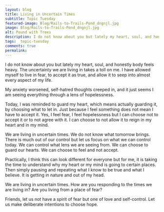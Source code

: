 ```yaml
---
layout: blog
title: Living in Uncertain Times
subtitle: Topic Tuesday
featured-image: Blog/Rails-to-Trails-Pond_dngnjl.jpg
image: Blog/Rails-to-Trails-Pond_dngnjl.jpg
alt: Pound with Trees
description: I do not know about you but lately my heart, soul, and honestly body feels heavy. The uncertainty we are living in takes a toll on me. I have allowed myself to live in fear, to accept it as true, and allow it to seep into almost every aspect of my life. specific skin.
tags:  topic-tuesday
comments: true
permalink:
---
```

I do not know about you but lately my heart, soul, and honestly body feels heavy. The uncertainty we are living in takes a toll on me. I have allowed myself to live in fear, to accept it as true, and allow it to seep into almost every aspect of my life.

My anxiety worsened, self-hatred thoughts creeped in, and it just seems I am seeing everything through a lens of hopelessness.

Today, I was reminded to guard my heart, which means actually guarding it, by choosing what to let in. Just because I feel something does not mean I have to accept it. Yes, I feel fear, I feel hopelessness but I can choose not to accept it or to not agree with it. I can choose to not allow it to reign in my heart and in my mind.

We are living in uncertain times. We do not know what tomorrow brings. There is much out of our control but let us focus on what we can control today. We can control what lens we are seeing from. We can choose to guard our hearts. We can choose to feel and not accept.

Practically, I think this can look different for everyone but for me, it is taking the time to understand why my heart or my mind is going to certain places. Then simply pausing and repeating what I know to be true and what I believe. It is getting in nature and out of my head.

We are living in uncertain times. How are you responding to the times we are living in? Are you living from a place of fear?

Friends, let us not have a spirit of fear but one of love and self-control. Let us make deliberate intentions to choose hope.
